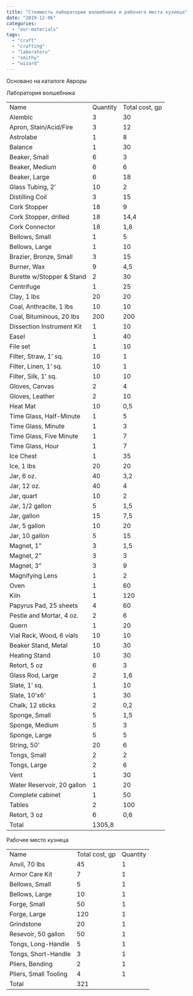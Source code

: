 ```yaml
---
title: "Стоимость лаборатории волшебника и рабочего места кузнеца"
date: "2019-12-06"
categories: 
  - "our-materials"
tags: 
  - "craft"
  - "crafting"
  - "laboratoru"
  - "smithy"
  - "wizard"
---
```


Основано на каталоге Авроры

Лаборатория волшебника

<table class=""><tbody><tr><td>Name</td><td>Quantity</td><td>Total cost, gp</td></tr><tr><td>Alembic</td><td>3</td><td>30</td></tr><tr><td>Apron, Stain/Acid/Fire</td><td>3</td><td>12</td></tr><tr><td>Astrolabe</td><td>1</td><td>8</td></tr><tr><td>Balance</td><td>1</td><td>30</td></tr><tr><td>Beaker, Small</td><td>6</td><td>3</td></tr><tr><td>Beaker, Medium</td><td>6</td><td>6</td></tr><tr><td>Beaker, Large</td><td>6</td><td>18</td></tr><tr><td>Glass Tubing, 2’</td><td>10</td><td>2</td></tr><tr><td>Distilling Coil</td><td>3</td><td>15</td></tr><tr><td>Cork Stopper</td><td>18</td><td>9</td></tr><tr><td>Cork Stopper, drilled</td><td>18</td><td>14,4</td></tr><tr><td>Cork Connector</td><td>18</td><td>1,8</td></tr><tr><td>Bellows, Small</td><td>1</td><td>5</td></tr><tr><td>Bellows, Large</td><td>1</td><td>10</td></tr><tr><td>Brazier, Bronze, Small</td><td>3</td><td>15</td></tr><tr><td>Burner, Wax</td><td>9</td><td>4,5</td></tr><tr><td>Burette w/Stopper &amp; Stand</td><td>2</td><td>30</td></tr><tr><td>Centrifuge</td><td>1</td><td>25</td></tr><tr><td>Clay, 1 lbs</td><td>20</td><td>20</td></tr><tr><td>Coal, Anthracite, 1 lbs</td><td>10</td><td>10</td></tr><tr><td>Coal, Bituminous, 20 lbs</td><td>200</td><td>200</td></tr><tr><td>Dissection Instrument Kit</td><td>1</td><td>10</td></tr><tr><td>Easel</td><td>1</td><td>40</td></tr><tr><td>File set</td><td>1</td><td>10</td></tr><tr><td>Filter, Straw, 1’ sq.</td><td>10</td><td>1</td></tr><tr><td>Filter, Linen, 1’ sq.</td><td>10</td><td>1</td></tr><tr><td>Filter, Silk, 1’ sq.</td><td>10</td><td>10</td></tr><tr><td>Gloves, Canvas</td><td>2</td><td>4</td></tr><tr><td>Gloves, Leather</td><td>2</td><td>10</td></tr><tr><td>Heat Mat</td><td>10</td><td>0,5</td></tr><tr><td>Time Glass, Half-Minute</td><td>1</td><td>5</td></tr><tr><td>Time Glass, Minute</td><td>1</td><td>3</td></tr><tr><td>Time Glass, Five Minute</td><td>1</td><td>7</td></tr><tr><td>Time Glass, Hour</td><td>1</td><td>7</td></tr><tr><td>Ice Chest</td><td>1</td><td>35</td></tr><tr><td>Ice, 1 lbs</td><td>20</td><td>20</td></tr><tr><td>Jar, 6 oz.</td><td>40</td><td>3,2</td></tr><tr><td>Jar, 12 oz.</td><td>40</td><td>4</td></tr><tr><td>Jar, quart</td><td>10</td><td>2</td></tr><tr><td>Jar, 1/2 gallon</td><td>5</td><td>1,5</td></tr><tr><td>Jar, gallon</td><td>15</td><td>7,5</td></tr><tr><td>Jar, 5 gallon</td><td>10</td><td>20</td></tr><tr><td>Jar, 10 gallon</td><td>5</td><td>15</td></tr><tr><td>Magnet, 1”</td><td>3</td><td>1,5</td></tr><tr><td>Magnet, 2”</td><td>3</td><td>3</td></tr><tr><td>Magnet, 3”</td><td>3</td><td>9</td></tr><tr><td>Magnifying Lens</td><td>1</td><td>2</td></tr><tr><td>Oven</td><td>1</td><td>60</td></tr><tr><td>Kiln</td><td>1</td><td>120</td></tr><tr><td>Papyrus Pad, 25 sheets</td><td>4</td><td>60</td></tr><tr><td>Pestle and Mortar, 4 oz.</td><td>2</td><td>6</td></tr><tr><td>Quern</td><td>1</td><td>20</td></tr><tr><td>Vial Rack, Wood, 6 vials</td><td>10</td><td>10</td></tr><tr><td>Beaker Stand, Metal</td><td>10</td><td>30</td></tr><tr><td>Heating Stand</td><td>10</td><td>30</td></tr><tr><td>Retort, 5 oz</td><td>6</td><td>3</td></tr><tr><td>Glass Rod, Large</td><td>2</td><td>1,6</td></tr><tr><td>Slate, 1’ sq.</td><td>1</td><td>10</td></tr><tr><td>Slate, 10’x6’</td><td>1</td><td>30</td></tr><tr><td>Chalk, 12 sticks</td><td>2</td><td>0,2</td></tr><tr><td>Sponge, Small</td><td>5</td><td>1,5</td></tr><tr><td>Sponge, Medium</td><td>5</td><td>3</td></tr><tr><td>Sponge, Large</td><td>5</td><td>5</td></tr><tr><td>String, 50’</td><td>20</td><td>6</td></tr><tr><td>Tongs, Small</td><td>2</td><td>2</td></tr><tr><td>Tongs, Large</td><td>2</td><td>6</td></tr><tr><td>Vent</td><td>1</td><td>30</td></tr><tr><td>Water Reservoir, 20 gallon</td><td>1</td><td>20</td></tr><tr><td>Complete cabinet</td><td>1</td><td>50</td></tr><tr><td>Tables</td><td>2</td><td>100</td></tr><tr><td>Retort, 3 oz</td><td>6</td><td>0,6</td></tr><tr><td>Total</td><td>1305,8</td></tr></tbody></table>

Рабочее место кузнеца

<table class=""><tbody><tr><td>Name</td><td>Total cost, gp</td><td>Quantity</td></tr><tr><td>Anvil, 70 lbs</td><td>45</td><td>1</td></tr><tr><td>Armor Care Kit</td><td>7</td><td>1</td></tr><tr><td>Bellows, Small</td><td>5</td><td>1</td></tr><tr><td>Bellows, Large</td><td>10</td><td>1</td></tr><tr><td>Forge, Small</td><td>50</td><td>1</td></tr><tr><td>Forge, Large</td><td>120</td><td>1</td></tr><tr><td>Grindstone</td><td>20</td><td>1</td></tr><tr><td>Resevoir, 50 gallon</td><td>50</td><td>1</td></tr><tr><td>Tongs, Long-Handle</td><td>5</td><td>1</td></tr><tr><td>Tongs, Short-Handle</td><td>3</td><td>1</td></tr><tr><td>Pliers, Bending</td><td>2</td><td>1</td></tr><tr><td>Pliers, Small Tooling</td><td>4</td><td>1</td></tr><tr><td>Total</td><td>321</td></tr></tbody></table>
